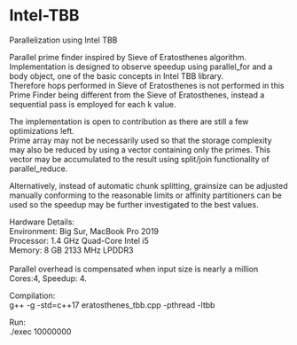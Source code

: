 # Intel-TBB
Parallelization using Intel TBB  <br />

Parallel prime finder inspired by Sieve of Eratosthenes algorithm.  <br />
Implementation is designed to observe speedup using parallel_for and a body object, one of the basic concepts in Intel TBB library.  <br />
Therefore hops performed in Sieve of Eratosthenes is not performed in this Prime Finder being different from the Sieve of Eratosthenes, instead a sequential pass is employed for each k value.  <br />

The implementation is open to contribution as there are still a few optimizations left. <br />
Prime array may not be necessarily used so that the storage complexity may also be reduced by using a vector containing only the primes. This vector may be accumulated to the result using split/join functionality of parallel_reduce.  <br />

Alternatively, instead of automatic chunk splitting, grainsize can be adjusted manually conforming to the reasonable limits or affinity partitioners can be used so the speedup may be further investigated to the best values.  <br />

Hardware Details: <br />
Environment: Big Sur, MacBook Pro 2019  <br />
Processor: 1.4 GHz Quad-Core Intel i5  <br />
Memory: 8 GB 2133 MHz LPDDR3 <br />
<br />
Parallel overhead is compensated when input size is nearly a million Cores:4, Speedup: 4. <br />

Compilation: <br />
g++ -g -std=c++17 eratosthenes_tbb.cpp -pthread -ltbb <br />

Run:  <br />
./exec 10000000   <br />







